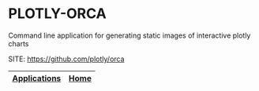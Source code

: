# PLOTLY-ORCA
 
 Command line application for generating static images 
 of interactive plotly charts
 
 SITE: https://github.com/plotly/orca

 | [Applications](https://portable-linux-apps.github.io/apps.html) | [Home](https://portable-linux-apps.github.io)
 | --- | --- |

